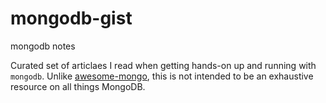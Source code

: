 # mongodb-gist
mongodb notes

Curated set of articlaes I read when getting hands-on up and running with `mongodb`. Unlike [awesome-mongo](https://github.com/ramnes/awesome-mongodb), this is not intended to be an exhaustive resource on all things MongoDB.
